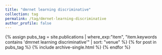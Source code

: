 ```yaml
---
title: "dmrnet learning discriminative"
collection: tag
permalink: /tag/dmrnet-learning-discriminative
author_profile: false
---
```

{% assign pubs_tag = site.publications | where_exp:"item", "item.keywords contains 'dmrnet learning discriminative'" | sort: "venue" %}
{% for post in pubs_tag %}
  {% include archive-single.html %}
{% endfor %}
